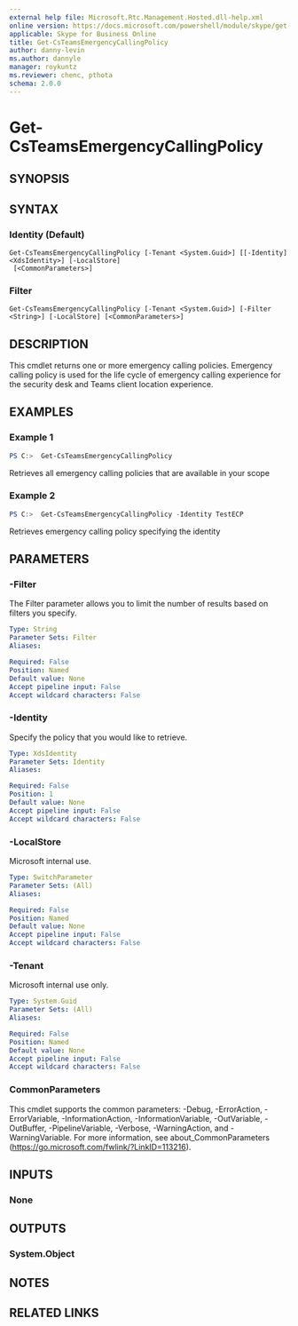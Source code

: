 ```yaml
---
external help file: Microsoft.Rtc.Management.Hosted.dll-help.xml
online version: https://docs.microsoft.com/powershell/module/skype/get-csteamsemergencycallingpolicy
applicable: Skype for Business Online
title: Get-CsTeamsEmergencyCallingPolicy
author: danny-levin
ms.author: dannyle
manager: roykuntz
ms.reviewer: chenc, pthota
schema: 2.0.0
---
```


# Get-CsTeamsEmergencyCallingPolicy

## SYNOPSIS

## SYNTAX

### Identity (Default)
```
Get-CsTeamsEmergencyCallingPolicy [-Tenant <System.Guid>] [[-Identity] <XdsIdentity>] [-LocalStore]
 [<CommonParameters>]
```

### Filter
```
Get-CsTeamsEmergencyCallingPolicy [-Tenant <System.Guid>] [-Filter <String>] [-LocalStore] [<CommonParameters>]
```

## DESCRIPTION
 This cmdlet returns one or more emergency calling policies. Emergency calling policy is used for the life cycle of emergency calling experience for the security desk and Teams client location experience.

## EXAMPLES

### Example 1
```powershell
PS C:>  Get-CsTeamsEmergencyCallingPolicy
```

 Retrieves all emergency calling policies that are available in your scope

### Example 2
```powershell
PS C:>  Get-CsTeamsEmergencyCallingPolicy -Identity TestECP
```

 Retrieves emergency calling policy specifying the identity

## PARAMETERS

### -Filter
 The Filter parameter allows you to limit the number of results based on filters you specify.

```yaml
Type: String
Parameter Sets: Filter
Aliases:

Required: False
Position: Named
Default value: None
Accept pipeline input: False
Accept wildcard characters: False
```

### -Identity
 Specify the policy that you would like to retrieve.

```yaml
Type: XdsIdentity
Parameter Sets: Identity
Aliases:

Required: False
Position: 1
Default value: None
Accept pipeline input: False
Accept wildcard characters: False
```

### -LocalStore
 Microsoft internal use.

```yaml
Type: SwitchParameter
Parameter Sets: (All)
Aliases:

Required: False
Position: Named
Default value: None
Accept pipeline input: False
Accept wildcard characters: False
```

### -Tenant
 Microsoft internal use only.

```yaml
Type: System.Guid
Parameter Sets: (All)
Aliases:

Required: False
Position: Named
Default value: None
Accept pipeline input: False
Accept wildcard characters: False
```

### CommonParameters
This cmdlet supports the common parameters: -Debug, -ErrorAction, -ErrorVariable, -InformationAction, -InformationVariable, -OutVariable, -OutBuffer, -PipelineVariable, -Verbose, -WarningAction, and -WarningVariable. For more information, see about_CommonParameters (https://go.microsoft.com/fwlink/?LinkID=113216).

## INPUTS

### None

## OUTPUTS

### System.Object
## NOTES

## RELATED LINKS
